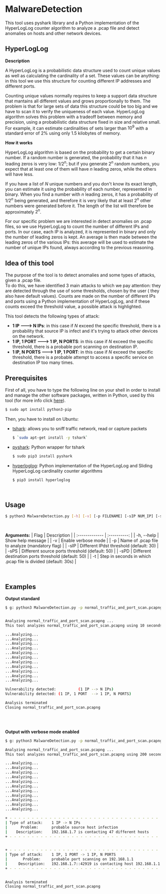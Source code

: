 ﻿# MalwareDetection

This tool uses pyshark library and a Python implementation of the HyperLogLog counter algorithm to analyze a .pcap file and detect anomalies on hosts and other network devices.


## HyperLogLog

**Description**

A HyperLogLog is a probabilistic data structure used to count unique values as well as calculating the cardinality of a set. These values can be anything: in this tool we use this structure for counting different IP addresses and different ports.

Counting unique values normally requires to keep a support data structure that mantains all different values and grows proportionally to them.  The problem is that for large sets of data this structure could be too big and we have to scan it to verify the uniqueness of each value.
HyperLogLog algorithm solves this problem with a tradeoff between memory and precision, using a probabilistic data structure fixed in size and relative small. 
For example, it can estimate cardinalities of sets larger than $10^9$ with a standard error of 2% using only 1.5 kilobytes of memory.

**How it works**

HyperLogLog algorithm is based on the probability to get a certain binary number.
If a random number is generated, the probability that it has $n$ leading zeros is very low: $1/2^n$; but if you generate $2^n$ random numbers, you expect that at least one of them will have $n$ leading zeros, while the others will have less.  

If you have a list of $N$ unique numbers and you don't know its exact length, you can estimate it using the probability of each number, represented in binary. When you find a number with $n$ leading zeros, it has a probability of $1/2 ^ n$ being generated, and therefore it is very likely that at least $2 ^ n$ other numbers were generated before it. The length of the list will therefore be approximately $2 ^ n$.

For our specific problem we are interested in detect anomalies on .pcap files, so we use HyperLogLog to count the number of different IPs and ports. In our case, each IP is analyzed, it is represented in binary and only the number of leading zeros is kept.  An average is then made between the leading zeros of the various IPs: this average will be used to estimate the number of unique IPs found, always according to the previous reasoning.
<br>

## Idea of this tool

The purpose of the tool is to detect anomalies and some types of attacks, given a .pcap file.  
To do this, we have identified 3 main attacks to which we pay attention: they are detected through the use of some thresholds, chosen by the user ( they also have default values).
Counts are made on the number of different IPs and ports using a Python implementation of HyperLogLog, and if these counts exceed the threshold value, a possible attack is highlighted.

This tool detects the following types of attack:

 - **1 IP ---> N IPs**: in this case if $N$ exceed the specific threshold, there is a probability that source IP is infect and it's trying to attack other devices on the network.
 - **1 IP, 1 PORT ---> 1 IP, N PORTS**: in this case if $N$ exceed the specific threshold, there is a probable port scanning on destination IP.
 - **1 IP, N PORTS ---> 1 IP, 1 PORT**: in this case if $N$ exceed the specific threshold, there is a probable attempt to access a specific service on destination IP too many times.

## Prerequisites

First of all, you have to type the following line on your shell in order to install and manage the other software packages, written in Python, used by this tool (for more info click [here](https://linuxize.com/post/how-to-install-pip-on-ubuntu-18.04/)).

```bash
$ sudo apt install python3-pip
```
Then, you have to install on Ubuntu:

 - [tshark](https://zoomadmin.com/HowToInstall/UbuntuPackage/tshark): allows you to sniff traffic network, read or capture packets
	  ```bash
	$ `sudo apt-get install -y tshark`
	```
 - [pyshark](https://github.com/KimiNewt/pyshark): Python wrapper for tshark
	 ```bash
	$ sudo pip3 install pyshark
	```
 - [hyperloglog](https://pypi.org/project/hyperloglog/): Python implementation of the HyperLogLog and Sliding HyperLogLog cardinality counter algorithms
	 ```bash
	$ pip3 install hyperloglog
	```

<br>

## Usage
```bash
$ python3 MalwareDetection.py [-h] [-v] [-p FILENAME] [-sIP NUM_IP] [-sPS NUM_PORTSSRC] [-sPD NUM_PORTSDST] [-t TIME]
```
<br>


**Arguments:**
| Flag           | Description    | 
| :------------- | :----------: | 
|  -h, --help    | Show help message  | 
|  -v            | Enable verbose mode  |
| -p             | Name of .pcap file to analyze (mandatory flag) | 
| -sIP           | Different IPdst threshold (default: 30) | 
| -sPS           | Different source ports threshold (default: 50) | 
| -sPD           | Different destination ports threshold (default: 50) | 
| -t             | Step in seconds in which .pcap file is divided (default: 30s) | 

<br>

## Examples

**Output standard**
```bash
$ g: python3 MalwareDetection.py -p normal_traffic_and_port_scan.pcapng -t 10


Analyzing normal_traffic_and_port_scan.pcapng ...
This tool analyzes normal_traffic_and_port_scan.pcapng using 10 seconds intervals

...Analyzing...
...Analyzing...
...Analyzing...
...Analyzing...
...Analyzing...
...Analyzing...
...Analyzing...
...Analyzing...
...Analyzing...
...Analyzing...
...Analyzing...

Vulnerability detected:          (1 IP --> N IPs)
Vulnerability detected: (1 IP, 1 PORT  --> 1 IP, N PORTS)

Analysis terminated
Closing normal_traffic_and_port_scan.pcapng
```
  <br>
  <br>
  
  **Output with verbose mode enabled**
  ```bash
$ g: python3 MalwareDetection.py -p normal_traffic_and_port_scan.pcapng -t 200 -v

Analyzing normal_traffic_and_port_scan.pcapng ...
This tool analyzes normal_traffic_and_port_scan.pcapng using 200 seconds intervals

...Analyzing...
...Analyzing...
...Analyzing...
...Analyzing...
...Analyzing...
...Analyzing...
...Analyzing...
...Analyzing...
...Analyzing...
...Analyzing...
...Analyzing...

+ - - - - - - - - - - - - - - - - - - - - - - - - - - - - - - - - - - - - - - - - - - - - - - - -
| Type of attack:    1 IP -> N IPs
|      Problem:      probable source host infection
|    Description:    192.168.1.7 is contacting 47 different hosts
+ - - - - - - - - - - - - - - - - - - - - - - - - - - - - - - - - - - - - - - - - - - - - - - - -
                    

+ - - - - - - - - - - - - - - - - - - - - - - - - - - - - - - - - - - - - - - - - - - - - - - - -
| Type of attack:    1 IP, 1 PORT -> 1 IP, N PORTS
|       Problem:     probable port scanning on 192.168.1.1
|     Description:   192.168.1.7::42919 is contacting host 192.168.1.1 on 3226 different ports
+ - - - - - - - - - - - - - - - - - - - - - - - - - - - - - - - - - - - - - - - - - - - - - - - -
                    

Analysis terminated 
Closing normal_traffic_and_port_scan.pcapng
```
